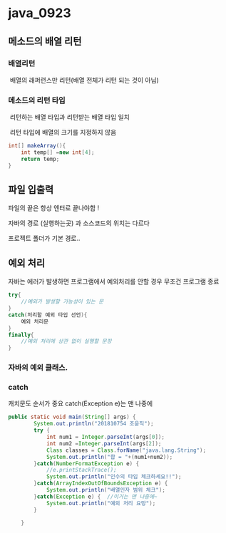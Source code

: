 # java_0923

## 메소드의 배열 리턴

### 배열리턴

​	배열의 래퍼런스만 리턴(배열 전체가 리턴 되는 것이 아님)

### 메소드의 리턴 타입

​	리턴하는 배열 타입과 리턴받는 배열 타입 일치

​	리턴 타입에 배열의 크기를 지정하지 않음

```java
int[] makeArray(){
    int temp[] =new int[4];
    return temp;
}
```

## 파일 입출력

 파일의 끝은 항상 엔터로 끝나야함 !

자바의 경로 (실행하는곳) 과  소스코드의 위치는 다르다

프로젝트 폴더가 기본 경로..

## 예외 처리

자바는 에러가 발생하면 프로그램에서 예외처리를 안할 경우 무조건 프로그램 종료

```java
try{
    //예외가 발생할 가능성이 있는 문
}
catch(처리할 예외 타입 선언){
    예외 처리문
}
finally{
    //예외 처리에 상관 없이 실행할 문장
}
```

### 자바의 예외  클래스.

### catch

캐치문도 순서가 중요 catch(Exception e)는 맨 나중에

```java
public static void main(String[] args) {
		System.out.println("201810754 조윤직");
		try {
			int num1 = Integer.parseInt(args[0]);
			int num2 =Integer.parseInt(args[2]);
			Class classes = Class.forName("java.lang.String");
			System.out.println("합 = "+(num1+num2));
		}catch(NumberFormatException e) {
			//e.printStackTrace();
			System.out.println("인수의 타입 체크하세요!!");
		}catch(ArrayIndexOutOfBoundsException e) {
			System.out.println("배열인자 범위 체크");
		}catch(Exception e) {  //이거는 맨 나중에~
			System.out.println("예외 처리 요망");
		}
		
	}
```

